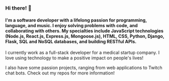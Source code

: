 ### Hi there! 👋

#### I'm a software developer with a lifelong passion for programming, language, and music. I enjoy solving problems with code, and collaborating with others. My specialties include JavaScript technologies (Node.js, React.js, Express.js, Mongoose.js), HTML, CSS, Python, Django, Flask, SQL and NoSQL databases, and building RESTful APIs.

I currently work as a full-stack developer for a medical startup company. I love using technology to make a positive impact on people's lives!

I also have some passion projects, ranging from web applications to Twitch chat bots. Check out my repos for more information!
